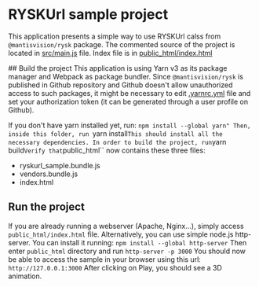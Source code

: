 # RYSKUrl sample project
This application presents a simple way to use RYSKUrl calss from ``@mantisvision/rysk`` package. The commented source 
of the project is located in [src/main.js](src/main.js) file. Index file is in [public_html/index.html](public_html/index.html)

## Build the project
This application is using Yarn v3 as its package manager and Webpack as package bundler. Since ``@mantisvision/rysk`` is
published in Github repository and Github doesn't allow unauthorized access to such packages, it might be necessary
to edit [.yarnrc.yml](.yarnrc.yml) file and set your authorization token (it can be generated through a user profile on Github).

If you don't have yarn installed yet, run:
``npm install --global yarn"
Then, inside this folder, run
``yarn install``
This should install all the necessary dependencies.
In order to build the project, run
``yarn build``
Verify that ``public_html`` now contains these three files:
  - ryskurl_sample.bundle.js
  - vendors.bundle.js
  - index.html

## Run the project
If you are already running a webserver (Apache, Nginx...), simply access ``public_html/index.html`` file. Alternatively,
you can use simple node.js http-server. You can install it running:
``npm install --global http-server``
Then enter ``public_html`` directory and run
``http-server -p 3000``
You should now be able to access the sample in your browser using this url: ``http://127.0.0.1:3000``
After clicking on Play, you should see a 3D animation.
